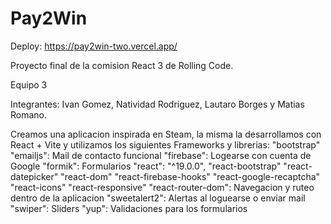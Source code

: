 # Pay2Win

Deploy: https://pay2win-two.vercel.app/

Proyecto final de la comision React 3 de Rolling Code. 

Equipo 3

Integrantes: Ivan Gomez, Natividad Rodriguez, Lautaro Borges y Matias Romano.

Creamos una aplicacion inspirada en Steam, la misma la desarrollamos con React + Vite y utilizamos los siguientes Frameworks y librerias:
"bootstrap"
"emailjs": Mail de contacto funcional
"firebase": Logearse con cuenta de Google
"formik": Formularios
"react": "^19.0.0",
"react-bootstrap"
"react-datepicker"
"react-dom"
"react-firebase-hooks"
"react-google-recaptcha"
"react-icons"
"react-responsive"
"react-router-dom": Navegacion y ruteo dentro de la aplicacion
"sweetalert2": Alertas al loguearse o enviar mail
"swiper": Sliders
"yup": Validaciones para los formularios



